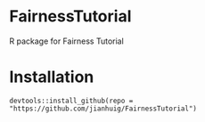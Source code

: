 # FairnessTutorial

R package for Fairness Tutorial


# Installation

```{R, eval = FALSE}
devtools::install_github(repo = "https://github.com/jianhuig/FairnessTutorial")
```
